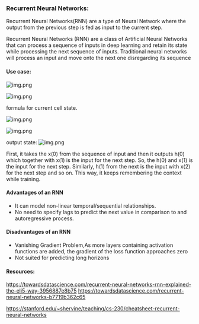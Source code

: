 
### Recurrent Neural Networks:

Recurrent Neural Networks(RNN) are a type of Neural Network where the output from the previous step is fed as input to the current step.

Recurrent Neural Networks (RNN) are a class of Artificial Neural Networks that can process a sequence of inputs in deep learning and retain its state while processing the next sequence of inputs. Traditional neural networks will process an input and move onto the next one disregarding its sequence

#### Use case:

![img.png](https://miro.medium.com/max/875/1*hEa9ciQBUQcN2rtIDoK3CA.png)

![img.png](https://cdn.analyticsvidhya.com/wp-content/uploads/2017/12/06022525/bptt.png)

formula for current cell state. 

![img.png](https://cdn.analyticsvidhya.com/wp-content/uploads/2017/12/06004252/hidden-state.png)

![img.png](https://cdn.analyticsvidhya.com/wp-content/uploads/2017/12/06005300/eq2.png)


output state:
![img.png](https://cdn.analyticsvidhya.com/wp-content/uploads/2017/12/06005750/outeq.png)

First, it takes the x(0) from the sequence of input and then it outputs h(0) which together with x(1) is the input for the next step. 
So, the h(0) and x(1) is the input for the next step. Similarly, h(1) from the next is the input with x(2) for the next step and so on. 
This way, it keeps remembering the context while training.

#### Advantages of an RNN

* It can model non-linear temporal/sequential relationships.
* No need to specify lags to predict the next value in comparison to and autoregressive process.

#### Disadvantages of an RNN

* Vanishing Gradient Problem,As more layers containing activation functions are added, the gradient of the loss function approaches zero
* Not suited for predicting long horizons

#### Resources: 

https://towardsdatascience.com/recurrent-neural-networks-rnn-explained-the-eli5-way-3956887e8b75
https://towardsdatascience.com/recurrent-neural-networks-b7719b362c65

https://stanford.edu/~shervine/teaching/cs-230/cheatsheet-recurrent-neural-networks
